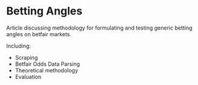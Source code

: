 # Betting Angles

Article discussing methodology for formulating and testing generic betting angles on betfair markets.

Including:
- Scraping
- Betfair Odds Data Parsing
- Theoretical methodology
- Evaluation